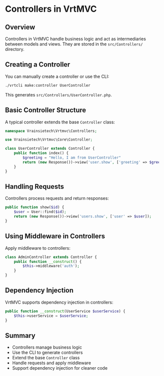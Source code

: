 # Controllers in VrtMVC

## Overview
Controllers in VrtMVC handle business logic and act as intermediaries between models and views. They are stored in the `src/Controllers/` directory.

## Creating a Controller
You can manually create a controller or use the CLI:
```bash
./vrtcli make:controller UserController
```
This generates `src/Controllers/UserController.php`.

## Basic Controller Structure
A typical controller extends the base `Controller` class:
```php
namespace Vrainsietech\Vrtmvc\Controllers;

use Vrainsietech\Vrtmvc\Core\Controller;

class UserController extends Controller {
    public function index() {
        $greeting = "Hello, I am from UserController"
        return (new Response())->view('user.show', ['greeting' => $greeting]);
    }
}
```

## Handling Requests
Controllers process requests and return responses:
```php
public function show($id) {
    $user = User::find($id);
    return (new Response())->view('users.show', ['user' => $user]);
}
```

## Using Middleware in Controllers
Apply middleware to controllers:
```php
class AdminController extends Controller {
    public function __construct() {
        $this->middleware('auth');
    }
}
```

## Dependency Injection
VrtMVC supports dependency injection in controllers:
```php
public function __construct(UserService $userService) {
    $this->userService = $userService;
}
```

## Summary
- Controllers manage business logic
- Use the CLI to generate controllers
- Extend the base `Controller` class
- Handle requests and apply middleware
- Support dependency injection for cleaner code

